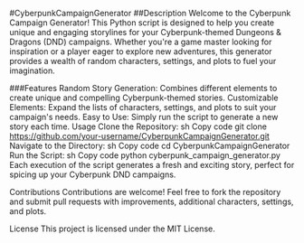 #CyberpunkCampaignGenerator
##Description
Welcome to the Cyberpunk Campaign Generator! This Python script is designed to help you create unique and engaging storylines for your Cyberpunk-themed Dungeons & Dragons (DND) campaigns. Whether you're a game master looking for inspiration or a player eager to explore new adventures, this generator provides a wealth of random characters, settings, and plots to fuel your imagination.

###Features
Random Story Generation: Combines different elements to create unique and compelling Cyberpunk-themed stories.
Customizable Elements: Expand the lists of characters, settings, and plots to suit your campaign's needs.
Easy to Use: Simply run the script to generate a new story each time.
Usage
Clone the Repository:
sh
Copy code
git clone https://github.com/your-username/CyberpunkCampaignGenerator.git
Navigate to the Directory:
sh
Copy code
cd CyberpunkCampaignGenerator
Run the Script:
sh
Copy code
python cyberpunk_campaign_generator.py
Each execution of the script generates a fresh and exciting story, perfect for spicing up your Cyberpunk DND campaigns.

Contributions
Contributions are welcome! Feel free to fork the repository and submit pull requests with improvements, additional characters, settings, and plots.

License
This project is licensed under the MIT License.


